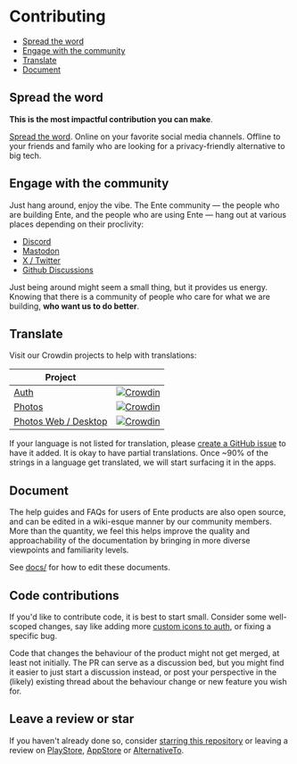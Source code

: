 # Contributing

- [Spread the word](#spread-the-word)
- [Engage with the community](#engage-with-the-community)
- [Translate](#translate)
- [Document](#document)

## Spread the word

**This is the most impactful contribution you can make**.

[Spread the word](https://help.ente.io/photos/features/referral-program/). Online on your favorite social media channels. Offline to your friends and family who are looking for a privacy-friendly alternative to big tech.

## Engage with the community

Just hang around, enjoy the vibe. The Ente community — the people who are building Ente, and the people who are using Ente — hang out at various places depending on their proclivity:

- [Discord](https://discord.ente.io)
- [Mastodon](https://fosstodon.org/@ente)
- [X / Twitter](https://twitter.com/enteio)
- [Github Discussions](https://github.com/ente-io/ente/discussions)

Just being around might seem a small thing, but it provides us energy. Knowing that there is a community of people who care for what we are building, **who want us to do better**.

## Translate

Visit our Crowdin projects to help with translations:

| Project                                                             |                                                                                                                                   |
| ------------------------------------------------------------------- | --------------------------------------------------------------------------------------------------------------------------------- |
| [Auth](https://crowdin.com/project/ente-authenticator-app)          | [![Crowdin](https://badges.crowdin.net/ente-authenticator-app/localized.svg)](https://crowdin.com/project/ente-authenticator-app) |
| [Photos](https://crowdin.com/project/ente-photos-app)               | [![Crowdin](https://badges.crowdin.net/ente-photos-app/localized.svg)](https://crowdin.com/project/ente-photos-app)               |
| [Photos Web / Desktop](https://crowdin.com/project/ente-photos-web) | [![Crowdin](https://badges.crowdin.net/ente-photos-web/localized.svg)](https://crowdin.com/project/ente-photos-web)               |

If your language is not listed for translation, please [create a GitHub
issue](https://github.com/ente-io/ente/issues/new?title=Request+for+New+Language+Translation&body=Language+name%3A+%0AProject%3A+auth%2Fphotos%2Fboth)
to have it added. It is okay to have partial translations. Once ~90% of the
strings in a language get translated, we will start surfacing it in the apps.

## Document

The help guides and FAQs for users of Ente products are also open source, and
can be edited in a wiki-esque manner by our community members. More than the
quantity, we feel this helps improve the quality and approachability of the
documentation by bringing in more diverse viewpoints and familiarity levels.

See [docs/](docs/README.md) for how to edit these documents.

## Code contributions

If you'd like to contribute code, it is best to start small. Consider some well-scoped changes, say like adding more [custom icons to auth](mobile/apps/auth/docs/adding-icons.md), or fixing a specific bug.

Code that changes the behaviour of the product might not get merged, at least not initially. The PR can serve as a discussion bed, but you might find it easier to just start a discussion instead, or post your perspective in the (likely) existing thread about the behaviour change or new feature you wish for.

## Leave a review or star

If you haven't already done so, consider [starring this
repository](https://github.com/ente-io/ente/stargazers) or leaving a review on
[PlayStore](https://play.google.com/store/apps/details?id=io.ente.auth),
[AppStore](https://apps.apple.com/us/app/ente-authenticator/id6444121398) or
[AlternativeTo](https://alternativeto.net/software/ente-authenticator/).
